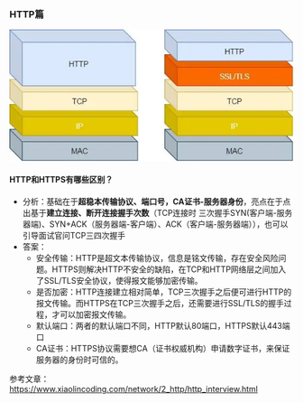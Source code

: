 ### HTTP篇


![http协议](img/http-https-diff.png)
#### **HTTP和HTTPS有哪些区别？**
- 分析：基础在于**超稳本传输协议、端口号，CA证书-服务器身份**，亮点在于点出基于**建立连接、断开连接握手次数**（TCP连接时 三次握手SYN(客户端-服务器端)、SYN+ACK（服务器端-客户端）、ACK（客户端-服务器端）），也可以引导面试官问TCP三四次握手
- 答案：
	- 安全传输：HTTP是超文本传输协议，信息是铭文传输，存在安全风险问题。HTTPS则解决HTTP不安全的缺陷，在TCP和HTTP网络层之间加入了SSL/TLS安全协议，使得报文能够加密传输。
	- 是否加密：HTTP连接建立相对简单，TCP三次握手之后便可进行HTTP的报文传输。而HTTPS在TCP三次握手之后，还需要进行SSL/TLS的握手过程，才可以加密报文传输。
	- 默认端口：两者的默认端口不同，HTTP默认80端口，HTTPS默认443端口
	- CA证书：HTTPS协议需要想CA（证书权威机构）申请数字证书，来保证服务器的身份时可信的。




参考文章：https://www.xiaolincoding.com/network/2_http/http_interview.html
